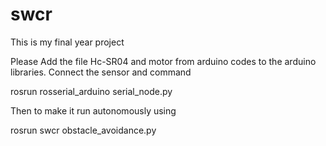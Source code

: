 # swcr
This is my final year project

Please Add the file Hc-SR04 and motor from arduino codes to the arduino libraries.
Connect the sensor and command

rosrun rosserial_arduino serial_node.py

Then to make it run autonomously using 

rosrun swcr obstacle_avoidance.py
